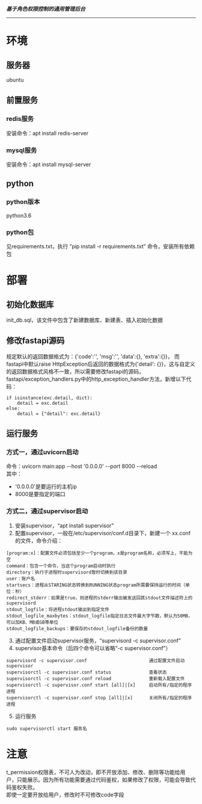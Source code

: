 ***基于角色权限控制的通用管理后台***  

****

# 环境
## 服务器
ubuntu

## 前置服务
### redis服务
安装命令：apt install redis-server

### mysql服务
安装命令：apt install mysql-server


## python
### python版本
python3.6

### python包
见requirements.txt，执行 ”pip install -r requirements.txt” 命令，安装所有依赖包

# 部署
## 初始化数据库
init_db.sql，该文件中包含了新建数据库、新建表、插入初始化数据

## 修改fastapi源码
规定默认的返回数据格式为：{'code':'', 'msg':'', 'data':{}, 'extra':{}}，
而fastapi中默认raise HttpException后返回的数据格式为{'detail': {}}，这与自定义的返回数据格式风格不一致，所以需要修改fastapi的源码，
fastapi/exception_handlers.py中的http_exception_handler方法，新增以下代码：
```
if isinstance(exc.detail, dict):
    detail = exc.detail
else:
    detail = {"detail": exc.detail}
```

## 运行服务
### 方式一，通过uvicorn启动
命令：uvicorn main:app --host '0.0.0.0' --port 8000 --reload  
其中：
* '0.0.0.0'是要运行的主机ip
* 8000是要指定的端口

### 方式二，通过supervisor启动
1. 安装supervisor，“apt install supervisor”
2. 配置supervisor，一般在/etc/supervisor/conf.d目录下，新建一个 xx.conf的文件，命令介绍：
```
[program:x]：配置文件必须包括至少一个program，x是program名称，必须写上，不能为空
command：包含一个命令，当这个program启动时执行
directory：执行子进程时supervisord暂时切换到该目录
user：账户名
startsecs：进程从STARING状态转换到RUNNING状态program所需要保持运行的时间（单位：秒）
redirect_stderr：如果是true，则进程的stderr输出被发送回其stdout文件描述符上的supervisord
stdout_logfile：将进程stdout输出到指定文件
stdout_logfile_maxbytes：stdout_logfile指定日志文件最大字节数，默认为50MB，可以加KB、MB或GB等单位
stdout_logfile_backups：要保存的stdout_logfile备份的数量
```
3. 通过配置文件启动supervisor服务，“supervisord -c supervisor.conf”
4. supervisor基本命令（后四个命令可以省略“-c supervisor.conf”）
```commandline
supervisord -c supervisor.conf                       通过配置文件启动supervisor
supervisorctl -c supervisor.conf status              查看状态
supervisorctl -c supervisor.conf reload              重新载入配置文件
supervisorctl -c supervisor.conf start [all]|[x]     启动所有/指定的程序进程
supervisorctl -c supervisor.conf stop [all]|[x]      关闭所有/指定的程序进程 
```
5. 运行服务
```commandline
sudo supervisorctl start 服务名
```


# 注意
t_permission权限表，不可人为改动，即不开放添加、修改、删除等功能给用户，只能展示。因为所有功能需要通过代码鉴权，如果修改了权限，可能会导致代码鉴权失败。  
即使一定要开放给用户，修改时不可修改code字段
